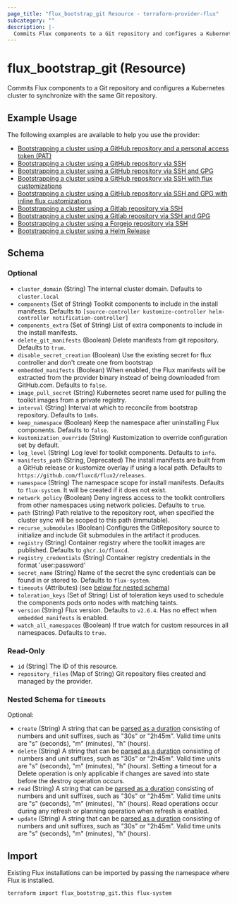 ```yaml
---
page_title: "flux_bootstrap_git Resource - terraform-provider-flux"
subcategory: ""
description: |-
  Commits Flux components to a Git repository and configures a Kubernetes cluster to synchronize with the same Git repository.
---
```


# flux_bootstrap_git (Resource)

Commits Flux components to a Git repository and configures a Kubernetes cluster to synchronize with the same Git repository.

## Example Usage

The following examples are available to help you use the provider:

- [Bootstrapping a cluster using a GitHub repository and a personal access token (PAT)](https://github.com/fluxcd/terraform-provider-flux/tree/main/examples/github-via-pat)
- [Bootstrapping a cluster using a GitHub repository via SSH](https://github.com/fluxcd/terraform-provider-flux/tree/main/examples/github-via-ssh)
- [Bootstrapping a cluster using a GitHub repository via SSH and GPG](https://github.com/fluxcd/terraform-provider-flux/tree/main/examples/github-via-ssh-with-gpg)
- [Bootstrapping a cluster using a GitHub repository via SSH with flux customizations](https://github.com/fluxcd/terraform-provider-flux/tree/main/examples/github-with-customizations)
- [Bootstrapping a cluster using a GitHub repository via SSH and GPG with inline flux customizations](https://github.com/fluxcd/terraform-provider-flux/tree/main/examples/github-with-inline-customizations)
- [Bootstrapping a cluster using a Gitlab repository via SSH](https://github.com/fluxcd/terraform-provider-flux/tree/main/examples/gitlab-via-ssh)
- [Bootstrapping a cluster using a Gitlab repository via SSH and GPG](https://github.com/fluxcd/terraform-provider-flux/tree/main/examples/gitlab-via-ssh-with-gpg)
- [Bootstrapping a cluster using a Forgejo repository via SSH](https://github.com/fluxcd/terraform-provider-flux/tree/main/examples/forgejo-via-ssh)
- [Bootstrapping a cluster using a Helm Release](https://github.com/fluxcd/terraform-provider-flux/tree/main/examples/helm-install)

<!-- schema generated by tfplugindocs -->
## Schema

### Optional

- `cluster_domain` (String) The internal cluster domain. Defaults to `cluster.local`
- `components` (Set of String) Toolkit components to include in the install manifests. Defaults to `[source-controller kustomize-controller helm-controller notification-controller]`
- `components_extra` (Set of String) List of extra components to include in the install manifests.
- `delete_git_manifests` (Boolean) Delete manifests from git repository. Defaults to `true`.
- `disable_secret_creation` (Boolean) Use the existing secret for flux controller and don't create one from bootstrap
- `embedded_manifests` (Boolean) When enabled, the Flux manifests will be extracted from the provider binary instead of being downloaded from GitHub.com. Defaults to `false`.
- `image_pull_secret` (String) Kubernetes secret name used for pulling the toolkit images from a private registry.
- `interval` (String) Interval at which to reconcile from bootstrap repository. Defaults to `1m0s`.
- `keep_namespace` (Boolean) Keep the namespace after uninstalling Flux components. Defaults to `false`.
- `kustomization_override` (String) Kustomization to override configuration set by default.
- `log_level` (String) Log level for toolkit components. Defaults to `info`.
- `manifests_path` (String, Deprecated) The install manifests are built from a GitHub release or kustomize overlay if using a local path. Defaults to `https://github.com/fluxcd/flux2/releases`.
- `namespace` (String) The namespace scope for install manifests. Defaults to `flux-system`. It will be created if it does not exist.
- `network_policy` (Boolean) Deny ingress access to the toolkit controllers from other namespaces using network policies. Defaults to `true`.
- `path` (String) Path relative to the repository root, when specified the cluster sync will be scoped to this path (immutable).
- `recurse_submodules` (Boolean) Configures the GitRepository source to initialize and include Git submodules in the artifact it produces.
- `registry` (String) Container registry where the toolkit images are published. Defaults to `ghcr.io/fluxcd`.
- `registry_credentials` (String) Container registry credentials in the format 'user:password'
- `secret_name` (String) Name of the secret the sync credentials can be found in or stored to. Defaults to `flux-system`.
- `timeouts` (Attributes) (see [below for nested schema](#nestedatt--timeouts))
- `toleration_keys` (Set of String) List of toleration keys used to schedule the components pods onto nodes with matching taints.
- `version` (String) Flux version. Defaults to `v2.6.4`. Has no effect when `embedded_manifests` is enabled.
- `watch_all_namespaces` (Boolean) If true watch for custom resources in all namespaces. Defaults to `true`.

### Read-Only

- `id` (String) The ID of this resource.
- `repository_files` (Map of String) Git repository files created and managed by the provider.

<a id="nestedatt--timeouts"></a>
### Nested Schema for `timeouts`

Optional:

- `create` (String) A string that can be [parsed as a duration](https://pkg.go.dev/time#ParseDuration) consisting of numbers and unit suffixes, such as "30s" or "2h45m". Valid time units are "s" (seconds), "m" (minutes), "h" (hours).
- `delete` (String) A string that can be [parsed as a duration](https://pkg.go.dev/time#ParseDuration) consisting of numbers and unit suffixes, such as "30s" or "2h45m". Valid time units are "s" (seconds), "m" (minutes), "h" (hours). Setting a timeout for a Delete operation is only applicable if changes are saved into state before the destroy operation occurs.
- `read` (String) A string that can be [parsed as a duration](https://pkg.go.dev/time#ParseDuration) consisting of numbers and unit suffixes, such as "30s" or "2h45m". Valid time units are "s" (seconds), "m" (minutes), "h" (hours). Read operations occur during any refresh or planning operation when refresh is enabled.
- `update` (String) A string that can be [parsed as a duration](https://pkg.go.dev/time#ParseDuration) consisting of numbers and unit suffixes, such as "30s" or "2h45m". Valid time units are "s" (seconds), "m" (minutes), "h" (hours).

## Import

Existing Flux installations can be imported by passing the namespace where Flux is installed.

```shell
terraform import flux_bootstrap_git.this flux-system
```
